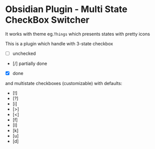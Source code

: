 # Obsidian Plugin - Multi State CheckBox Switcher
It works with theme eg.`Things` which presents states with pretty icons

This is a plugin which handle with 3-state checkbox
- [ ] unchecked
- [/] partially done 
- [x] done

and multistate checkboxes (customizable) with defaults:
- [!] 
- [?]
- [i]
- [>]
- [<]
- [f]
- [I]
- [k]
- [u]
- [d]

